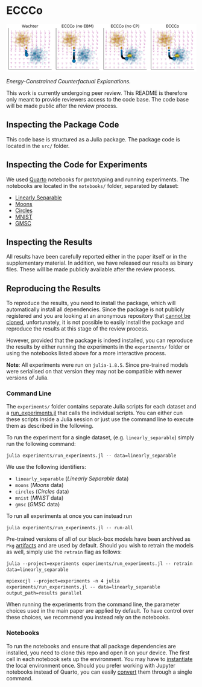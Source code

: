 # ECCCo

![](artifacts/results/images/poc_gradient_fields.png)

*Energy-Constrained Counterfactual Explanations.*

This work is currently undergoing peer review. This README is therefore only meant to provide reviewers access to the code base. The code base will be made public after the review process.

## Inspecting the Package Code

This code base is structured as a Julia package. The package code is located in the `src/` folder.

## Inspecting the Code for Experiments

We used [Quarto](https://quarto.org/) notebooks for prototyping and running experiments. The notebooks are located in the `notebooks/` folder, separated by dataset:

- [Linearly Separable](notebooks/linearly_separable.qmd)
- [Moons](notebooks/moons.qmd)
- [Circles](notebooks/circles.qmd)
- [MNIST](notebooks/mnist.qmd)
- [GMSC](notebooks/gmsc.qmd)

## Inspecting the Results

All results have been carefully reported either in the paper itself or in the supplementary material. In addition, we have released our results as binary files. These will be made publicly available after the review process. 

## Reproducing the Results

To reproduce the results, you need to install the package, which will automatically install all dependencies. Since the package is not publicly registered and you are looking at an anonymous repository that [cannot be cloned](https://anonymous.4open.science/faq#download), unfortunately, it is not possible to easily install the package and reproduce the results at this stage of the review process. 

However, provided that the package is indeed installed, you can reproduce the results by either running the experiments in the `experiments/` folder or using the notebooks listed above for a more interactive process. 

**Note**: All experiments were run on `julia-1.8.5`. Since pre-trained models were serialised on that version they may not be compatible with newer versions of Julia. 

### Command Line

The `experiments/` folder contains separate Julia scripts for each dataset and a [run_experiments.jl](experiments/run_experiments.jl) that calls the individual scripts. You can either cun these scripts inside a Julia session or just use the command line to execute them as described in the following.

To run the experiment for a single dataset, (e.g. `linearly_separable`) simply run the following command:

```shell
julia experiments/run_experiments.jl -- data=linearly_separable
```

We use the following identifiers:

- `linearly_separable` (*Linearly Separable* data)
- `moons` (*Moons* data)
- `circles` (*Circles* data)
- `mnist` (*MNIST* data)
- `gmsc` (*GMSC* data)

To run all experiments at once you can instead run

```shell
julia experiments/run_experiments.jl -- run-all
```

Pre-trained versions of all of our black-box models have been archived as `Pkg` [artifacts](https://pkgdocs.julialang.org/v1/artifacts/) and are used by default. Should you wish to retrain the models as well, simply use the `retrain` flag as follows:

```shell
julia --project=experiments experiments/run_experiments.jl -- retrain data=linearly_separable
```

```shell
mpiexecjl --project=experiments -n 4 julia experiments/run_experiments.jl -- data=linearly_separable output_path=results parallel
```

When running the experiments from the command line, the parameter choices used in the main paper are applied by default. To have control over these choices, we recommend you instead rely on the notebooks.

### Notebooks

To run the notebooks and ensure that all package dependencies are installed, you need to clone this repo and open it on your device. The first cell in each notebook sets up the environment. You may have to [instantiate](https://pkgdocs.julialang.org/v1/api/#Pkg.instantiate) the local environment once. Should you prefer working with Jupyter notebooks instead of Quarto, you can easily [convert](https://quarto.org/docs/tools/vscode-notebook.html#converting-notebooks) them through a single command.


